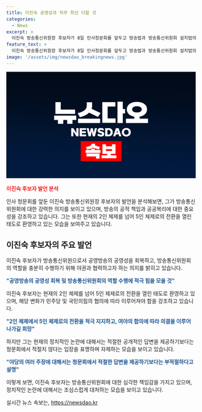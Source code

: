 ```yaml
---
title: 이진숙 공영성과 직무 최선 다할 것
categories:
  - News
excerpt: >
  이진숙 방송통신위원장 후보자가 8일 인사청문회를 앞두고 방송법과 방송통신위원회 설치법의 내용을 강조하며 출근했다. 그는 청문회를 통해 헌법과 법률이 부여하는 직무를 성실하게 수행하겠다고 다짐했고, 야당의 지적에 대해 이 자리에서 답변하는 것은 부적절하다며 선을 그었다. 이진숙 후보자는 2인 체제 방통위의 문제와 관련해 민주당에 있다며 5인체제 가능성을 언급하며 대화를 이끌었다.
feature_text: >
  이진숙 방송통신위원장 후보자가 8일 인사청문회를 앞두고 방송법과 방송통신위원회 설치법의 내용을 강조하며 출근했다. 그는 청문회를 통해 헌법과 법률이 부여하는 직무를 성실하게 수행하겠다고 다짐했고, 야당의 지적에 대해 이 자리에서 답변하는 것은 부적절하다며 선을 그었다. 이진숙 후보자는 2인 체제 방통위의 문제와 관련해 민주당에 있다며 5인체제 가능성을 언급하며 대화를 이끌었다.
image: '/assets/img/newsdao_breakingnews.jpg'
---
```


<p><img src="/assets/img/newsdao_breakingnews.jpg" alt="ranknews 속보" /></p>

<p><b><span style="color: #ee2323;">이진숙 후보자 발언 분석</span></b></p>

<p>인사 청문회를 앞둔 이진숙 방송통신위원장 후보자의 발언을 분석해보면, 그가 방송통신위원회에 대한 강력한 의지를 보이고 있으며, 방송의 공적 책임과 공공복리에 대한 중요성을 강조하고 있습니다. 그는 또한 현재의 2인 체제를 넘어 5인 체제로의 전환을 열린 태도로 환영하고 있는 모습을 보여주고 있습니다.</p>

<h2 data-ke-size="size26">이진숙 후보자의 주요 발언</h2>

<p data-ke-size="size16">이진숙 후보자가 방송통신위원으로서 공영방송의 공영성을 회복하고, 방송통신위원회의 역할을 충분히 수행하기 위해 야권과 협력하고자 하는 의지를 밝히고 있습니다.</p>

<p><b><span style="color: #1a5490;">"공영방송의 공영성 회복 및 방송통신위원회의 역할 수행에 적극 힘을 모을 것"</span></b></p>

<p>이진숙 후보자는 현재의 2인 체제를 넘어 5인 체제로의 전환을 열린 태도로 환영하고 있으며, 해당 변화가 민주당 및 국민의힘의 협의에 따라 이루어져야 함을 강조하고 있습니다.</p>

<p><b><span style="color: #1a5490;">"2인 체제에서 5인 체제로의 전환을 적극 지지하고, 여야의 합의에 따라 의결을 이루어 나가길 희망"</span></b></p>

<p>하지만 그는 현재의 정치적인 논란에 대해서는 적절한 공개적인 답변을 제공하기보다는 청문회에서 적절치 않다는 입장을 표명하며 자제하는 모습을 보이고 있습니다.</p>

<p><b><span style="color: #1a5490;">"야당의 여러 주장에 대해서는 청문회에서 적절한 답변을 제공하기보다는 부적절하다고 설명"</span></b></p>

<p>이렇게 보면, 이진숙 후보자는 방송통신위원회에 대한 심각한 책임감을 가지고 있으며, 정치적인 논란에 대해서는 조심스럽게 대처하는 모습을 보이고 있습니다.</p>
실시간 뉴스 속보는, <a href="https://newsdao.kr" rel="dofollow">https://newsdao.kr</a>


